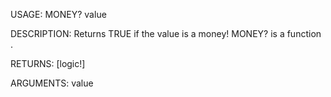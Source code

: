 USAGE:
     MONEY? value 

DESCRIPTION:
     Returns TRUE if the value is a money!
     MONEY? is a function .

RETURNS: [logic!]

ARGUMENTS:
    value
